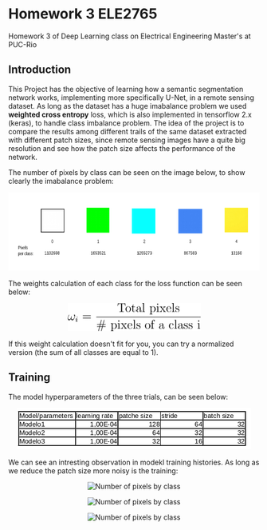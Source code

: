 # Homework 3 ELE2765
Homework 3 of Deep Learning class on Electrical Engineering Master's at PUC-Rio

## Introduction

This Project has the objective of learning how a semantic segmentation network works, implementing more specifically U-Net, in a remote sensing dataset. As long as the dataset has a huge imabalance problem we used **weighted cross entropy** loss, which is also implemented in tensorflow 2.x (keras), to handle class imbalance problem. The idea of the project is to compare the results among different trails of the same dataset extracted with different patch sizes, since remote sensing images have a quite big resolution and see how the patch size affects the performance of the network.

The number of pixels by class can be seen on the image below, to show clearly the imabalance problem:

<p align="center">
  <img width="651" height="157" src="classes.png" alt="Number of pixels by class"/>
</p>

The weights calculation of each class for the loss function can be seen below:

<p align="center">
  <img width="267" height="56" src="class_weights.png" alt="Class weights for loss function"/>
</p>

If this weight calculation doesn't fit for you, you can try a normalized version (the sum of all classes are equal to 1).


## Training

The model hyperparameters of the three trials, can be seen below:
<p align="center">
  <img src="models_parameters.png" alt="Number of pixels by class"/>
</p>

We can see an intresting observation in modekl training histories. As long as we reduce the patch size more noisy is the training:

<p align="center">
  <img src="" alt="Number of pixels by class"/>
</p>

<p align="center">
  <img src="" alt="Number of pixels by class"/>
</p>

<p align="center">
  <img src="" alt="Number of pixels by class"/>
</p>

